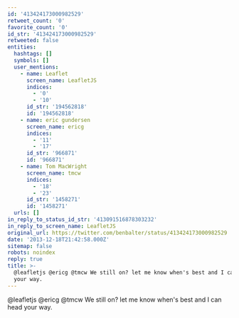 ```yaml
---
id: '413424173000982529'
retweet_count: '0'
favorite_count: '0'
id_str: '413424173000982529'
retweeted: false
entities:
  hashtags: []
  symbols: []
  user_mentions:
    - name: Leaflet
      screen_name: LeafletJS
      indices:
        - '0'
        - '10'
      id_str: '194562818'
      id: '194562818'
    - name: eric gundersen
      screen_name: ericg
      indices:
        - '11'
        - '17'
      id_str: '966871'
      id: '966871'
    - name: Tom MacWright
      screen_name: tmcw
      indices:
        - '18'
        - '23'
      id_str: '1458271'
      id: '1458271'
  urls: []
in_reply_to_status_id_str: '413091516878303232'
in_reply_to_screen_name: LeafletJS
original_url: https://twitter.com/benbalter/status/413424173000982529
date: '2013-12-18T21:42:58.000Z'
sitemap: false
robots: noindex
reply: true
title: >-
  @leafletjs @ericg @tmcw We still on? let me know when's best and I can head
  your way.
---
```


@leafletjs @ericg @tmcw We still on? let me know when's best and I can head your way.